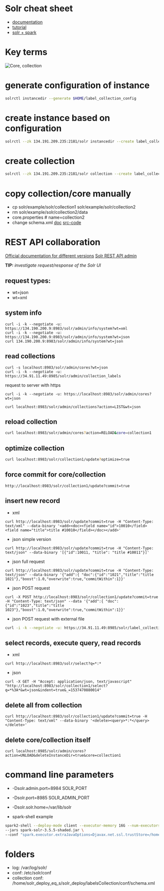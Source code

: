 # Solr cheat sheet
* [documentation](http://archive.apache.org/dist/lucene/solr/ref-guide/)
* [tutorial](http://www.solrtutorial.com/)
* [solr + spark](https://risdenk.gitbooks.io/hadoop_book/examples/spark_and_solr.html)

# Key terms
![Core, collection](https://i.postimg.cc/HLGhMgMd/Solr-_Core-_Collection.png)



# generate configuration of instance
```bash
solrctl instancedir --generate $HOME/label_collection_config
```

# create instance based on configuration 
```bash
solrctl --zk 134.191.209.235:2181/solr instancedir --create label_collection_config $HOME/label_collection_config
```

# create collection 
```bash
solrctl --zk 134.191.209.235:2181/solr collection --create label_collection -s 5 -c label_collection_config
```

# copy collection/core manually 
* cp solr/example/solr/collection1 solr/example/solr/collection2
* rm solr/example/solr/collection2/data
* core.properties # name=collection2
* change schema.xml [doc](https://wiki.apache.org/solr/SchemaXml) [src-code](https://github.com/apache/lucene-solr/blob/master/solr/solr-ref-guide/src/field-type-definitions-and-properties.adoc)

# REST API collaboration
[Official documentation for different versions](http://archive.apache.org/dist/lucene/solr/ref-guide/)
[Solr REST API admin](https://lucene.apache.org/solr/guide/6_6/coreadmin-api.html)

**TIP:** *investigate request/response of the Solr UI*

## request types:
* wt=json
* wt=xml

## system info
```
curl -i -k --negotiate -u: https://134.190.200.9:8983/solr/admin/info/system?wt=xml
curl -i -k --negotiate -u: https://134.190.200.9:8983/solr/admin/info/system?wt=json
curl 134.190.200.9:8983/solr/admin/info/system?wt=json
```

## read collections
```
curl -s localhost:8983/solr/admin/cores?wt=json
curl -i -k --negotiate -u: https://34.91.11.49:8985/solr/admin/collection_labels
```
request to server with https
```
curl -i -k --negotiate -u: https://localhost:8983/solr/admin/cores?wt=json
```
```
curl localhost:8983/solr/admin/collections?action=LIST&wt=json
```

## reload collection
```bash
curl localhost:8983/solr/admin/cores?action=RELOAD&core=collection1
```

## optimize collection
```bash
curl localhost:8983/solr/collection1/update?optimize=true
```

## force commit for core/collection
```
http://localhost:8983/solr/collection1/update?commit=true
```

## insert new record
* xml
```
curl http://localhost:8983/solr/update?commit=true -H "Content-Type: text/xml" --data-binary '<add><doc><field name="id">10010</field><field name="title">title #10010</field></doc></add>'
```

* json simple version
```
curl http://localhost:8983/solr/update?commit=true -H "Content-Type: text/json" --data-binary '[{"id":10011, "title": "title #10011"}]'
```

* json full request
```
curl http://localhost:8983/solr/update?commit=true -H "Content-Type: text/json" --data-binary '{"add":{ "doc":{"id":"1021","title":"title 1021"},"boost":1.0,"overwrite":true,"commitWithin":1}}'
```

* json POST request
```
curl -X POST http://localhost:8983/solr/collection1/update?commit=true -H "Content-Type: text/json" --data '{"add":{ "doc":{"id":"1023","title":"title 1023"},"boost":1.0,"overwrite":true,"commitWithin":1}}'
```

* json POST request with external file
```sh
curl -i -k --negotiate -u: https://34.91.11.49:8985/solr/label_collection/update -H "Content-type:application/json" --data @/home/user1/solr_test_data/test_label.json 
```

## select records, execute query, read records
* xml
```
curl http://localhost:8983/solr/select?q=*:*
```

* json
```
curl -X GET -H "Accept: application/json, text/javascript" "http://localhost:8983/solr/collection1/select?q=*%3A*&wt=json&indent=true&_=1537470880014"
```

## delete all from collection
```
curl http://localhost:8983/solr/collection1/update?commit=true -H "Content-Type: text/xml" --data-binary '<delete><query>*:*</query></delete>'
```

## delete core/collection itself
```
curl localhost:8985/solr/admin/cores?action=UNLOAD&deleteInstanceDir=true&core=collection1
```

# command line parameters
* -Dsolr.admin.port=8984
SOLR_PORT

* -Dsolr.port=8985
SOLR_ADMIN_PORT

* -Dsolr.solr.home=/var/lib/solr

* spark-shell example
```sh
spark2-shell --deploy-mode client --executor-memory 16G --num-executors 50 \
--jars spark-solr-3.5.5-shaded.jar \
--conf "spark.executor.extraJavaOptions=Djavax.net.ssl.trustStore=/home/user1/truststore.jks -Djavax.net.ssl.trustStorePassword=${TRUSTSTORE_PASSWORD} -Djava.security.auth.login.config=/home/user1/kerberos/jaas-client.conf" 
```

# folders
* log: /var/log/solr/
* conf: /etc/solr/conf
* collection conf: /home/solr_deploy_eq_s/solr_deploy/labelsCollection/conf/schema.xml
